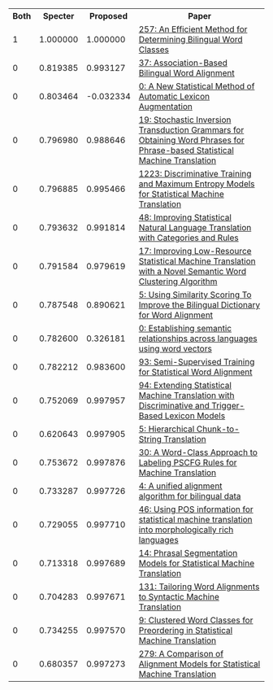 <html><table><tr>
<th>Both</th>
<th>Specter</th>
<th>Proposed</th>
<th>Paper</th>
</tr>
<tr>
<td>1</td>
<td>1.000000</td>
<td>1.000000</td>
<td><a href="https://www.semanticscholar.org/paper/4e7560f48806d56612349c2ab0086ad0cff986f4">257: An Efficient Method for Determining Bilingual Word Classes</a></td>
</tr>
<tr>
<td>0</td>
<td>0.819385</td>
<td>0.993127</td>
<td><a href="https://www.semanticscholar.org/paper/3a7d2b69742436efd700e044360a0bbdc6022cc0">37: Association-Based Bilingual Word Alignment</a></td>
</tr>
<tr>
<td>0</td>
<td>0.803464</td>
<td>-0.032334</td>
<td><a href="https://www.semanticscholar.org/paper/3ce31a74d2c6446d5cd344aee1847b04aa8f99ef">0: A New Statistical Method of Automatic Lexicon Augmentation</a></td>
</tr>
<tr>
<td>0</td>
<td>0.796980</td>
<td>0.988646</td>
<td><a href="https://www.semanticscholar.org/paper/46c0a7fb189b9d9abd04a8af617faf0109900c5e">19: Stochastic Inversion Transduction Grammars for Obtaining Word Phrases for Phrase-based Statistical Machine Translation</a></td>
</tr>
<tr>
<td>0</td>
<td>0.796885</td>
<td>0.995466</td>
<td><a href="https://www.semanticscholar.org/paper/37fadfb6d60e83e24c72d8a90da5644b39d6e8f0">1223: Discriminative Training and Maximum Entropy Models for Statistical Machine Translation</a></td>
</tr>
<tr>
<td>0</td>
<td>0.793632</td>
<td>0.991814</td>
<td><a href="https://www.semanticscholar.org/paper/7526e9f65a24804a1686ab4a39f0e3a5598f4dae">48: Improving Statistical Natural Language Translation with Categories and Rules</a></td>
</tr>
<tr>
<td>0</td>
<td>0.791584</td>
<td>0.979619</td>
<td><a href="https://www.semanticscholar.org/paper/252d432a21a7d30ee16bad352ed194b8a8ad6e80">17: Improving Low-Resource Statistical Machine Translation with a Novel Semantic Word Clustering Algorithm</a></td>
</tr>
<tr>
<td>0</td>
<td>0.787548</td>
<td>0.890621</td>
<td><a href="https://www.semanticscholar.org/paper/29d0fcc8ad12fd774cec74893bdb225d791939c7">5: Using Similarity Scoring To Improve the Bilingual Dictionary for Word Alignment</a></td>
</tr>
<tr>
<td>0</td>
<td>0.782600</td>
<td>0.326181</td>
<td><a href="https://www.semanticscholar.org/paper/f97733f7f94aaee54138ca3112c58e07cdfb4205">0: Establishing semantic relationships across languages using word vectors</a></td>
</tr>
<tr>
<td>0</td>
<td>0.782212</td>
<td>0.983600</td>
<td><a href="https://www.semanticscholar.org/paper/6c8f9b2b61e49c43e4639b3c1ce68f993fc2aa91">93: Semi-Supervised Training for Statistical Word Alignment</a></td>
</tr>
<tr>
<td>0</td>
<td>0.752069</td>
<td>0.997957</td>
<td><a href="https://www.semanticscholar.org/paper/3be0c43637bab6b068c7a1a2a35614f780ae5f9e">94: Extending Statistical Machine Translation with Discriminative and Trigger-Based Lexicon Models</a></td>
</tr>
<tr>
<td>0</td>
<td>0.620643</td>
<td>0.997905</td>
<td><a href="https://www.semanticscholar.org/paper/97a0ac004bce7835bc049d76b2baa068c025c8e1">5: Hierarchical Chunk-to-String Translation</a></td>
</tr>
<tr>
<td>0</td>
<td>0.753672</td>
<td>0.997876</td>
<td><a href="https://www.semanticscholar.org/paper/feb8011d6bcd06bfa2ae2e50517a8d5b283b7d71">30: A Word-Class Approach to Labeling PSCFG Rules for Machine Translation</a></td>
</tr>
<tr>
<td>0</td>
<td>0.733287</td>
<td>0.997726</td>
<td><a href="https://www.semanticscholar.org/paper/06293fd7b529ecf3f20eb019ac6e19093a1d29db">4: A unified alignment algorithm for bilingual data</a></td>
</tr>
<tr>
<td>0</td>
<td>0.729055</td>
<td>0.997710</td>
<td><a href="https://www.semanticscholar.org/paper/933f277451b061548bd2d4d9908438108a349955">46: Using POS information for statistical machine translation into morphologically rich languages</a></td>
</tr>
<tr>
<td>0</td>
<td>0.713318</td>
<td>0.997689</td>
<td><a href="https://www.semanticscholar.org/paper/f98c3589d7c658fa977eef143081f8b220ca9807">14: Phrasal Segmentation Models for Statistical Machine Translation</a></td>
</tr>
<tr>
<td>0</td>
<td>0.704283</td>
<td>0.997671</td>
<td><a href="https://www.semanticscholar.org/paper/3629b977c9675a51476fdfd59795178b6b29fafb">131: Tailoring Word Alignments to Syntactic Machine Translation</a></td>
</tr>
<tr>
<td>0</td>
<td>0.734255</td>
<td>0.997570</td>
<td><a href="https://www.semanticscholar.org/paper/e0bb93907b1c045d3c8db5c4b98ae4346910c350">9: Clustered Word Classes for Preordering in Statistical Machine Translation</a></td>
</tr>
<tr>
<td>0</td>
<td>0.680357</td>
<td>0.997273</td>
<td><a href="https://www.semanticscholar.org/paper/d18af6780f9242ec988c89ed0b67dc7d05a7785a">279: A Comparison of Alignment Models for Statistical Machine Translation</a></td>
</tr>
</table></html>
